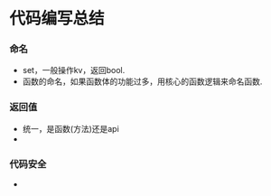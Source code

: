 # 代码编写总结

### 命名
- set，一般操作kv，返回bool.
- 函数的命名，如果函数体的功能过多，用核心的函数逻辑来命名函数.

### 返回值
- 统一，是函数(方法)还是api
- 

### 代码安全
- 
